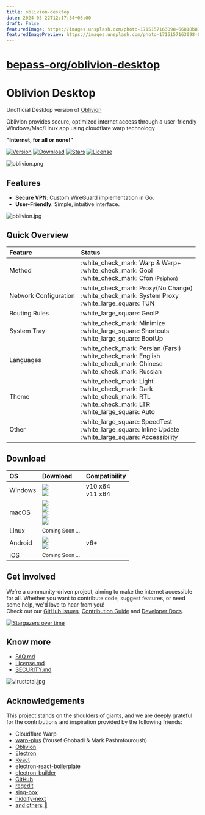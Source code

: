 ```yaml
---
title: oblivion-desktop
date: 2024-05-22T12:17:54+08:00
draft: False
featuredImage: https://images.unsplash.com/photo-1715157163098-66818b879058?ixid=M3w0NjAwMjJ8MHwxfHJhbmRvbXx8fHx8fHx8fDE3MTYzNTEzNzF8&ixlib=rb-4.0.3
featuredImagePreview: https://images.unsplash.com/photo-1715157163098-66818b879058?ixid=M3w0NjAwMjJ8MHwxfHJhbmRvbXx8fHx8fHx8fDE3MTYzNTEzNzF8&ixlib=rb-4.0.3
---
```


# [bepass-org/oblivion-desktop](https://github.com/bepass-org/oblivion-desktop)

# Oblivion Desktop

Unofficial Desktop version of [Oblivion](https://github.com/bepass-org/oblivion)

Oblivion provides secure, optimized internet access through a user-friendly Windows/Mac/Linux app using cloudflare warp
technology

<b>"Internet, for all or none!"</b>

[![Version](https://img.shields.io/github/package-json/v/bepass-org/oblivion-desktop?label=Version&color=blue)](https://github.com/bepass-org/oblivion-desktop/releases/latest)
[![Download](https://img.shields.io/github/downloads/bepass-org/oblivion-desktop/total?label=Downloads)](https://github.com/bepass-org/oblivion-desktop/releases/latest)
[![Stars](https://img.shields.io/github/stars/bepass-org/oblivion-desktop?style=flat&label=Stars&color=tomato
)](https://github.com/bepass-org/oblivion-desktop)
[![License](https://img.shields.io/badge/License-Restrictive-f84e29.svg?color=white)](LICENSE.md)

![oblivion.png](screenshot/oblivion.png)

## Features

- **Secure VPN**: Custom WireGuard implementation in Go.
- **User-Friendly**: Simple, intuitive interface.

![oblivion.jpg](screenshot/oblivion.jpg)

## Quick Overview

<div align=left>
<table>
    <thead align=left>
        <tr>
            <th>Feature</th>
            <th>Status</th>
        </tr>
    </thead>
    <tbody align=left>
        <tr>
            <td>Method</td>
            <td>
                :white_check_mark:  Warp & Warp+ <br>
                :white_check_mark:  Gool<br>
                :white_check_mark:  Cfon <small>(Psiphon)</small>
            </td>
        </tr>
        <tr>
            <td>Network Configuration</td>
            <td>
                :white_check_mark: Proxy(No Change)<br>
                :white_check_mark: System Proxy<br>
                :white_large_square: TUN
            </td>
        </tr>
        <tr>
            <td>Routing Rules</td>
            <td>
                :white_large_square: GeoIP
            </td>
        </tr>
        <tr>
            <td>System Tray</td>
            <td>
                :white_check_mark:  Minimize<br>
                :white_large_square: Shortcuts<br>
                :white_large_square: BootUp
            </td>
        </tr>
        <tr>
            <td>Languages</td>
            <td>
                :white_check_mark:  Persian (Farsi) <br>
                :white_check_mark:  English <br>
                :white_check_mark:  Chinese <br>
                :white_check_mark:  Russian
            </td>
        </tr>
        <tr>
            <td>Theme</td>
            <td>
                :white_check_mark: Light<br>
                :white_check_mark: Dark<br>
                :white_check_mark: RTL<br>
                :white_check_mark: LTR<br>
                :white_large_square: Auto
            </td>
        </tr>
        <tr>
            <td>Other</td>
            <td>
                :white_large_square: SpeedTest<br>
                :white_large_square: Inline Update<br>
                :white_large_square: Accessibility
            </td>
        </tr>
    </tbody>
    </table>
</div>

## Download

<div align=left>
<table>
    <thead align=left>
        <tr>
            <th>OS</th>
            <th>Download</th>
            <th>Compatibility</th>
        </tr>
    </thead>
    <tbody align=left>
        <tr>
            <td>Windows</td>
            <td>
                <a href="https://github.com/bepass-org/oblivion-desktop/releases"><img src="https://img.shields.io/badge/Setup-x64-2d7d9a.svg?logo=windows"></a><br>
                <a href="https://github.com/bepass-org/oblivion-desktop/releases"><img src="https://img.shields.io/badge/Portable-x64-67b7d1.svg?logo=windows"></a>
            </td>
            <td>
                v10 x64<br>
                v11 x64
            </td>
        </tr>
        <tr>
            <td>macOS</td>
            <td>
                <a href="https://github.com/bepass-org/oblivion-desktop/releases"><img src="https://img.shields.io/badge/DMG-arm64-ea005e.svg?logo=apple"></a><br>
                <a href="https://github.com/bepass-org/oblivion-desktop/releases"><img src="https://img.shields.io/badge/DMG-x64-ea005e.svg?logo=apple"></a><br>
                <a href="https://github.com/bepass-org/oblivion-desktop/releases"><img src="https://img.shields.io/badge/PKG-arm64-bc544b.svg?logo=apple" /></a><br>
                <a href="https://github.com/bepass-org/oblivion-desktop/releases"><img src="https://img.shields.io/badge/PKG-x64-bc544b.svg?logo=apple" /></a><br>
            </td>
            <td></td>
        </tr>
        <tr>
            <td>Linux</td>
            <td>                
                <small>Coming Soon ...</small>
            </td>
            <td></td>
        </tr>
        <tr>
        <td>Android</td>
            <td>
                <a href="https://github.com/bepass-org/oblivion/releases/latest"><img src="https://img.shields.io/badge/APK-Universal-044d29.svg?logo=android"></a><br>
<a href="https://play.google.com/store/apps/details?id=org.bepass.oblivion"><img src="https://img.shields.io/badge/APK-Universal-044d29.svg?logo=googleplay"></a>
            </td>
            <td>v6+</td>
        </tr>
        <tr>
            <td>iOS</td>
            <td>
                <small>Coming Soon ...</small>
            </td>
            <td></td>
        </tr>
    </tbody>
</table>
</div>

## Get Involved

We're a community-driven project, aiming to make the internet accessible for all. Whether you want to contribute code,
suggest features, or need some help, we'd love to hear from you!  
Check out
our [GitHub Issues](https://github.com/bepass-org/oblivion-desktop/issues), [Contribution Guide](CONTRIBUTING.md) and [Developer Docs](DOCS.md).


[![Stargazers over time](https://starchart.cc/bepass-org/oblivion-desktop.svg?variant=adaptive)](https://starchart.cc/bepass-org/oblivion-desktop)

## Know more

* [FAQ.md](FAQ.md)
* [License.md](LICENSE.md)
* [SECURITY.md](SECURITY.md)

![virustotal.jpg](screenshot/virustotal.jpg)

## Acknowledgements

This project stands on the shoulders of giants, and we are deeply grateful for the contributions and inspiration
provided by the following friends:

- Cloudflare Warp
- [warp-plus](https://github.com/bepass-org/warp-plus/) (Yousef Ghobadi & Mark Pashmfouroush)
- [Oblivion](https://github.com/bepass-org/oblivion)
- [Electron](https://www.electronjs.org/)
- [React](https://github.com/facebook/react)
- [electron-react-boilerplate](https://github.com/electron-react-boilerplate/electron-react-boilerplate)
- [electron-builder](https://github.com/electron-userland/electron-builder)
- [GitHub](https://github.com/)
- [regedit](https://www.npmjs.com/package/regedit)
- [sing-box](https://github.com/SagerNet/sing-box)
- [hiddify-next](https://github.com/hiddify/hiddify-next)
- [and others 🧡](package.json)
